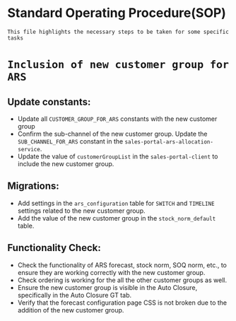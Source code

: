 # Standard Operating Procedure(SOP)
```
This file highlights the necessary steps to be taken for some specific tasks
```

# `Inclusion of new customer group for ARS`

## Update constants:
 * Update all `CUSTOMER_GROUP_FOR_ARS` constants with the new customer group
 * Confirm the sub-channel of the new customer group. Update the `SUB_CHANNEL_FOR_ARS` constant in the `sales-portal-ars-allocation-service`.
 * Update the value of `customerGroupList` in the `sales-portal-client` to include the new customer group.

## Migrations:
 * Add settings in the `ars_configuration` table for `SWITCH` and `TIMELINE` settings related to the new customer group.
 * Add the value of the new customer group in the `stock_norm_default` table.

## Functionality Check:
 * Check the functionality of ARS forecast, stock norm, SOQ norm, etc., to ensure they are working correctly with the new customer group.
 * Check ordering is working for the all the other customer groups as well.
 * Ensure the new customer group is visible in the Auto Closure, specifically in the Auto Closure GT tab.
 * Verify that the forecast configuration page CSS is not broken due to the addition of the new customer group.
